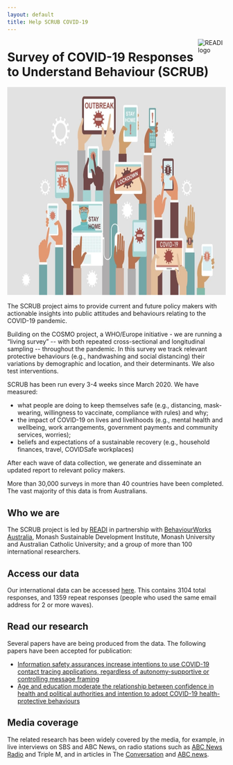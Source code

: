 ```yaml
---
layout: default
title: Help SCRUB COVID-19
---
```


<img src="/assets/noun_Target_804778.png" alt="READI logo" title="READI logo" style="width: 64px; float: right; margin: 0;"> 

# Survey of COVID-19 Responses to Understand Behaviour (SCRUB)
<p align="center">
<img src="/assets/SCRUB%20image.jpg" height="480" width="680">
</p> 

The SCRUB project aims to provide current and future policy makers with actionable insights into public attitudes and behaviours relating to the COVID-19 pandemic.

Building on the COSMO project, a WHO/Europe initiative - we are running a “living survey” -- with both repeated cross-sectional and longitudinal sampling --  throughout the pandemic. In this survey we track relevant protective behaviours (e.g., handwashing and social distancing) their variations by demographic and location, and their determinants. We also test interventions.

SCRUB has been run every 3-4 weeks since March 2020. We have measured:
* what people are doing to keep themselves safe (e.g., distancing, mask-wearing, willingness to vaccinate, compliance with rules) and why; 
* the impact of COVID-19 on lives and livelihoods (e.g., mental health and wellbeing, work arrangements, government payments and community services, worries); 
* beliefs and expectations of a sustainable recovery (e.g., household finances, travel, COVIDSafe workplaces)

After each wave of data collection, we generate and disseminate an updated report to relevant policy makers. 

More than 30,000 surveys in more than 40 countries have been completed. The vast majority of this data is from Australians.

## Who we are
The SCRUB project is led by [READI](https://www.readiresearch.org/) in partnership with [BehaviourWorks Australia](https://behaviourworksaustralia.org), Monash Sustainable Development Institute, Monash University and Australian Catholic University; and a group of more than 100 international researchers.

## Access our data
Our international data can be accessed [here](https://drive.google.com/drive/folders/1OPgolKrjr-49fpJi3kcTPbbLO0qa36bi?usp=sharing). This contains 3104 total responses, and 1359 repeat responses (people who used the same email address for 2 or more waves).

## Read our research
Several  papers have are being produced from the data. The following papers have been accepted for publication:
 * [Information safety assurances increase intentions to use COVID-19 contact tracing applications, regardless of autonomy-supportive or controlling message framing](https://www.frontiersin.org/articles/10.3389/fpsyg.2020.591638/full)
 * [Age and education moderate the relationship between confidence in health and political authorities and intention to adopt COVID-19 health-protective behaviours](https://osf.io/cwfx2/download?format=pdf)

## Media coverage
The related research has been widely covered by the media, for example, in live interviews on SBS and ABC News, on radio stations such as [ABC News Radio](https://www.abc.net.au/radio/newsradio/survey-finds-most-australians-with-symptoms-of/12390796) and Triple M, and in articles in The [Conversation](https://theconversation.com/more-australians-are-worried-about-a-recession-and-an-increasingly-selfish-society-than-about-coronavirus-itself-135297) and [ABC news](https://www.abc.net.au/radio/newsradio/survey-finds-most-australians-with-symptoms-of/12390796). 

 
